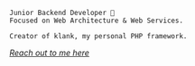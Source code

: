 ```
Junior Backend Developer 🐘
Focused on Web Architecture & Web Services.

Creator of klank, my personal PHP framework.
```

*[Reach out to me here](https://www.linkedin.com/in/devjacjef/)*
